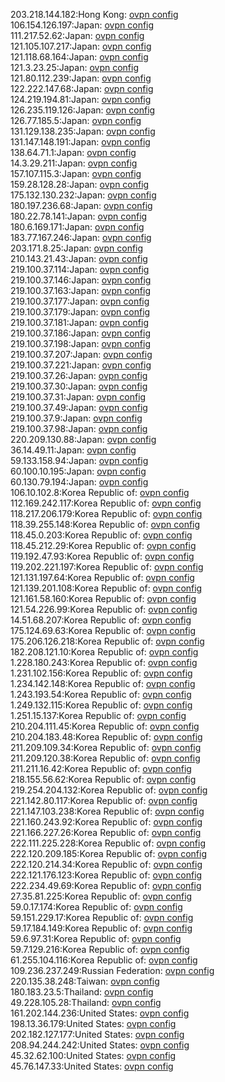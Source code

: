 203.218.144.182:Hong Kong: [ovpn config](vpn/203_218_144_182.ovpn)  
106.154.126.197:Japan: [ovpn config](vpn/106_154_126_197.ovpn)  
111.217.52.62:Japan: [ovpn config](vpn/111_217_52_62.ovpn)  
121.105.107.217:Japan: [ovpn config](vpn/121_105_107_217.ovpn)  
121.118.68.164:Japan: [ovpn config](vpn/121_118_68_164.ovpn)  
121.3.23.25:Japan: [ovpn config](vpn/121_3_23_25.ovpn)  
121.80.112.239:Japan: [ovpn config](vpn/121_80_112_239.ovpn)  
122.222.147.68:Japan: [ovpn config](vpn/122_222_147_68.ovpn)  
124.219.194.81:Japan: [ovpn config](vpn/124_219_194_81.ovpn)  
126.235.119.126:Japan: [ovpn config](vpn/126_235_119_126.ovpn)  
126.77.185.5:Japan: [ovpn config](vpn/126_77_185_5.ovpn)  
131.129.138.235:Japan: [ovpn config](vpn/131_129_138_235.ovpn)  
131.147.148.191:Japan: [ovpn config](vpn/131_147_148_191.ovpn)  
138.64.71.1:Japan: [ovpn config](vpn/138_64_71_1.ovpn)  
14.3.29.211:Japan: [ovpn config](vpn/14_3_29_211.ovpn)  
157.107.115.3:Japan: [ovpn config](vpn/157_107_115_3.ovpn)  
159.28.128.28:Japan: [ovpn config](vpn/159_28_128_28.ovpn)  
175.132.130.232:Japan: [ovpn config](vpn/175_132_130_232.ovpn)  
180.197.236.68:Japan: [ovpn config](vpn/180_197_236_68.ovpn)  
180.22.78.141:Japan: [ovpn config](vpn/180_22_78_141.ovpn)  
180.6.169.171:Japan: [ovpn config](vpn/180_6_169_171.ovpn)  
183.77.167.246:Japan: [ovpn config](vpn/183_77_167_246.ovpn)  
203.171.8.25:Japan: [ovpn config](vpn/203_171_8_25.ovpn)  
210.143.21.43:Japan: [ovpn config](vpn/210_143_21_43.ovpn)  
219.100.37.114:Japan: [ovpn config](vpn/219_100_37_114.ovpn)  
219.100.37.146:Japan: [ovpn config](vpn/219_100_37_146.ovpn)  
219.100.37.163:Japan: [ovpn config](vpn/219_100_37_163.ovpn)  
219.100.37.177:Japan: [ovpn config](vpn/219_100_37_177.ovpn)  
219.100.37.179:Japan: [ovpn config](vpn/219_100_37_179.ovpn)  
219.100.37.181:Japan: [ovpn config](vpn/219_100_37_181.ovpn)  
219.100.37.186:Japan: [ovpn config](vpn/219_100_37_186.ovpn)  
219.100.37.198:Japan: [ovpn config](vpn/219_100_37_198.ovpn)  
219.100.37.207:Japan: [ovpn config](vpn/219_100_37_207.ovpn)  
219.100.37.221:Japan: [ovpn config](vpn/219_100_37_221.ovpn)  
219.100.37.26:Japan: [ovpn config](vpn/219_100_37_26.ovpn)  
219.100.37.30:Japan: [ovpn config](vpn/219_100_37_30.ovpn)  
219.100.37.31:Japan: [ovpn config](vpn/219_100_37_31.ovpn)  
219.100.37.49:Japan: [ovpn config](vpn/219_100_37_49.ovpn)  
219.100.37.9:Japan: [ovpn config](vpn/219_100_37_9.ovpn)  
219.100.37.98:Japan: [ovpn config](vpn/219_100_37_98.ovpn)  
220.209.130.88:Japan: [ovpn config](vpn/220_209_130_88.ovpn)  
36.14.49.11:Japan: [ovpn config](vpn/36_14_49_11.ovpn)  
59.133.158.94:Japan: [ovpn config](vpn/59_133_158_94.ovpn)  
60.100.10.195:Japan: [ovpn config](vpn/60_100_10_195.ovpn)  
60.130.79.194:Japan: [ovpn config](vpn/60_130_79_194.ovpn)  
106.10.102.8:Korea Republic of: [ovpn config](vpn/106_10_102_8.ovpn)  
112.169.242.117:Korea Republic of: [ovpn config](vpn/112_169_242_117.ovpn)  
118.217.206.179:Korea Republic of: [ovpn config](vpn/118_217_206_179.ovpn)  
118.39.255.148:Korea Republic of: [ovpn config](vpn/118_39_255_148.ovpn)  
118.45.0.203:Korea Republic of: [ovpn config](vpn/118_45_0_203.ovpn)  
118.45.212.29:Korea Republic of: [ovpn config](vpn/118_45_212_29.ovpn)  
119.192.47.93:Korea Republic of: [ovpn config](vpn/119_192_47_93.ovpn)  
119.202.221.197:Korea Republic of: [ovpn config](vpn/119_202_221_197.ovpn)  
121.131.197.64:Korea Republic of: [ovpn config](vpn/121_131_197_64.ovpn)  
121.139.201.108:Korea Republic of: [ovpn config](vpn/121_139_201_108.ovpn)  
121.161.58.160:Korea Republic of: [ovpn config](vpn/121_161_58_160.ovpn)  
121.54.226.99:Korea Republic of: [ovpn config](vpn/121_54_226_99.ovpn)  
14.51.68.207:Korea Republic of: [ovpn config](vpn/14_51_68_207.ovpn)  
175.124.69.63:Korea Republic of: [ovpn config](vpn/175_124_69_63.ovpn)  
175.206.126.218:Korea Republic of: [ovpn config](vpn/175_206_126_218.ovpn)  
182.208.121.10:Korea Republic of: [ovpn config](vpn/182_208_121_10.ovpn)  
1.228.180.243:Korea Republic of: [ovpn config](vpn/1_228_180_243.ovpn)  
1.231.102.156:Korea Republic of: [ovpn config](vpn/1_231_102_156.ovpn)  
1.234.142.148:Korea Republic of: [ovpn config](vpn/1_234_142_148.ovpn)  
1.243.193.54:Korea Republic of: [ovpn config](vpn/1_243_193_54.ovpn)  
1.249.132.115:Korea Republic of: [ovpn config](vpn/1_249_132_115.ovpn)  
1.251.15.137:Korea Republic of: [ovpn config](vpn/1_251_15_137.ovpn)  
210.204.111.45:Korea Republic of: [ovpn config](vpn/210_204_111_45.ovpn)  
210.204.183.48:Korea Republic of: [ovpn config](vpn/210_204_183_48.ovpn)  
211.209.109.34:Korea Republic of: [ovpn config](vpn/211_209_109_34.ovpn)  
211.209.120.38:Korea Republic of: [ovpn config](vpn/211_209_120_38.ovpn)  
211.211.16.42:Korea Republic of: [ovpn config](vpn/211_211_16_42.ovpn)  
218.155.56.62:Korea Republic of: [ovpn config](vpn/218_155_56_62.ovpn)  
219.254.204.132:Korea Republic of: [ovpn config](vpn/219_254_204_132.ovpn)  
221.142.80.117:Korea Republic of: [ovpn config](vpn/221_142_80_117.ovpn)  
221.147.103.238:Korea Republic of: [ovpn config](vpn/221_147_103_238.ovpn)  
221.160.243.92:Korea Republic of: [ovpn config](vpn/221_160_243_92.ovpn)  
221.166.227.26:Korea Republic of: [ovpn config](vpn/221_166_227_26.ovpn)  
222.111.225.228:Korea Republic of: [ovpn config](vpn/222_111_225_228.ovpn)  
222.120.209.185:Korea Republic of: [ovpn config](vpn/222_120_209_185.ovpn)  
222.120.214.34:Korea Republic of: [ovpn config](vpn/222_120_214_34.ovpn)  
222.121.176.123:Korea Republic of: [ovpn config](vpn/222_121_176_123.ovpn)  
222.234.49.69:Korea Republic of: [ovpn config](vpn/222_234_49_69.ovpn)  
27.35.81.225:Korea Republic of: [ovpn config](vpn/27_35_81_225.ovpn)  
59.0.17.174:Korea Republic of: [ovpn config](vpn/59_0_17_174.ovpn)  
59.151.229.17:Korea Republic of: [ovpn config](vpn/59_151_229_17.ovpn)  
59.17.184.149:Korea Republic of: [ovpn config](vpn/59_17_184_149.ovpn)  
59.6.97.31:Korea Republic of: [ovpn config](vpn/59_6_97_31.ovpn)  
59.7.129.216:Korea Republic of: [ovpn config](vpn/59_7_129_216.ovpn)  
61.255.104.116:Korea Republic of: [ovpn config](vpn/61_255_104_116.ovpn)  
109.236.237.249:Russian Federation: [ovpn config](vpn/109_236_237_249.ovpn)  
220.135.38.248:Taiwan: [ovpn config](vpn/220_135_38_248.ovpn)  
180.183.23.5:Thailand: [ovpn config](vpn/180_183_23_5.ovpn)  
49.228.105.28:Thailand: [ovpn config](vpn/49_228_105_28.ovpn)  
161.202.144.236:United States: [ovpn config](vpn/161_202_144_236.ovpn)  
198.13.36.179:United States: [ovpn config](vpn/198_13_36_179.ovpn)  
202.182.127.177:United States: [ovpn config](vpn/202_182_127_177.ovpn)  
208.94.244.242:United States: [ovpn config](vpn/208_94_244_242.ovpn)  
45.32.62.100:United States: [ovpn config](vpn/45_32_62_100.ovpn)  
45.76.147.33:United States: [ovpn config](vpn/45_76_147_33.ovpn)  
